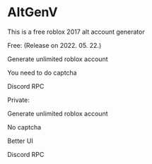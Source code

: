 # AltGenV

This is a free roblox 2017 alt account generator

Free: (Release on 2022. 05. 22.)

Generate unlimited roblox account

You need to do captcha
 
Discord RPC

Private:

Generate unlimited roblox account

No captcha

Better UI

Discord RPC






